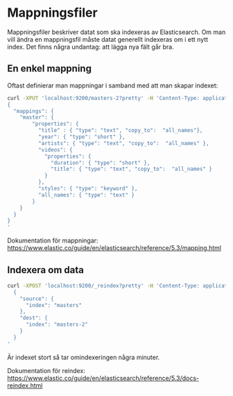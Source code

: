 # Mappningsfiler
Mappningsfiler beskriver datat som ska indexeras av Elasticsearch.
Om man vill ändra en mappningsfil måste datat generellt indexeras om i ett nytt index.
Det finns några undantag: att lägga nya fält går bra.

## En enkel mappning
Oftast definierar man mappningar i samband med att man skapar indexet:

```bash
curl -XPUT 'localhost:9200/masters-2?pretty' -H 'Content-Type: application/json' -d'
{
  "mappings": {
    "master": {
        "properties": {
          "title" : { "type": "text", "copy_to":  "all_names"},
          "year": { "type": "short" },
          "artists": { "type": "text", "copy_to":  "all_names" },
          "videos": {
            "properties": {
              "duration": { "type": "short" },
              "title": { "type": "text", "copy_to":  "all_names" }
            }
          },
          "styles": { "type": "keyword" },
          "all_names": { "type": "text" }
        }
    }
  }
}
'
```

Dokumentation för mappningar: https://www.elastic.co/guide/en/elasticsearch/reference/5.3/mapping.html

## Indexera om data

```bash
curl -XPOST 'localhost:9200/_reindex?pretty' -H 'Content-Type: application/json' -d'
  {
    "source": {
      "index": "masters"
    },
    "dest": {
      "index": "masters-2"
    }
  }
'
```

Är indexet stort så tar omindexeringen några minuter.

Dokumentation för reindex: https://www.elastic.co/guide/en/elasticsearch/reference/5.3/docs-reindex.html
